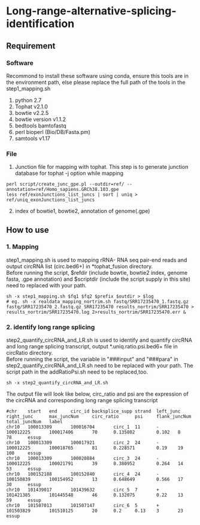 # Long-range-alternative-splicing-identification
## Requirement
### Software
Recommond to install these software using conda, ensure this tools are in the environment path, else please replace the full path of the tools in the step1_mapping.sh
1. python 2.7
2. Tophat v2.1.0
3. bowtie v2.2.5
4. bowtie version v1.1.2
5. bedtools bamtofastq
6. perl bioperl (Bio/DB/Fasta.pm)
7. samtools v1.17
### File
1. Junction file for mapping with tophat. This step is to generate junction database for tophat -j option while mapping
```
perl script/create_junc_gpe.pl --outdir=ref/ --annotation=ref/Homo_sapiens.GRCh38.103.gpe 
less ref/exonJunctions_list_juncs | sort | uniq > ref/uniq_exonJunctions_list_juncs 
```
2. index of bowtie1, bowtie2, annotation of genome(.gpe)
## How to use
### 1. Mapping
step1_mapping.sh is used to mapping rRNA- RNA seq pair-end reads and output circRNA list (circ.bed6+) in *tophat_fusion directory.     
Before running the script, $refdir (include bowtie, bowtie2 index, genome fasta, .gpe annotation) and $scriptdir (include the script supply in this site) need to replaced with your path.
```
sh -x step1_mapping.sh $fq1 $fq2 $prefix $outdir > $log
# eg. sh -x realdata_mapping_nortrim.sh fastq/SRR17235470_1.fastq.gz fastq/SRR17235470_2.fastq.gz SRR17235470 results_nortrim/SRR17235470 > results_nortrim/SRR17235470.log 2>results_nortrim/SRR17235470.err &
```
### 2. identify long range splicing
step2_quantify_circRNA_and_LR.sh is used to identify and quantify circRNA and long range splicing transcript, output *.uniq.ratio.psi.bed6+ file in circRatio directory.    
Before running the script, the variable in "###input" and "###para" in step2_quantify_circRNA_and_LR.sh need to be replaced with your path. The script path in the addRatioPsi.sh need to be replaced,too.
```
sh -x step2_quantify_circRNA_and_LR.sh
```
The output file will look like below, circ_ratio and psi are the expression of the circRNA and corresponding long range splicing transcript
```
#chr    start   end     circ_id backsplice_supp strand  left_junc       right_junc      max_juncNum     circ_ratio      psi     flank_juncNum   total_juncNum   label
chr10   100013309       100016704       circ_1  11      -       100012225       100017406       70      0.135802        0.102   8       78      essup
chr10   100013309       100017921       circ_2  24      -       100012225       100018765       81      0.228571        0.19    19      100     essup
chr10   100013309       100020884       circ_3  24      -       100012225       100021791       39      0.380952        0.264   14      53      essup
chr10   100152188       100152840       circ_4  24      -       100150839       100154952       13      0.648649        0.566   17      30      essup
chr10   101439017       101439632       circ_5  7       +       101421385       101445548       46      0.132075        0.22    13      59      essup
chr10   101507013       101507147       circ_6  5       +       101503829       101510125       20      0.2     0.13    3       23      essup
```



